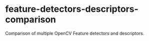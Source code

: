 # feature-detectors-descriptors-comparison
Comparison of multiple OpenCV Feature detectors and descriptors.
